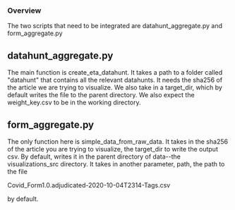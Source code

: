 ### Overview

The two scripts that need to be integrated are datahunt_aggregate.py and form_aggregate.py

## datahunt_aggregate.py
The main function is create_eta_datahunt. It takes a path to a folder called "datahunt" that contains all the relevant datahunts. It needs the sha256
of the article we are trying to visualize. We also take in a target_dir, which by default writes the file to the parent directory. We also expect the 
weight_key.csv to be in the working directory.

## form_aggregate.py
The only function here is simple_data_from_raw_data. It takes in the sha256 of the article you are trying to visualize, the target_dir to write the output csv.
By default, writes it in the parent directory of data--the visualizations_src directory. It takes in another parameter, path, the path to the file 

Covid_Form1.0.adjudicated-2020-10-04T2314-Tags.csv

by default.